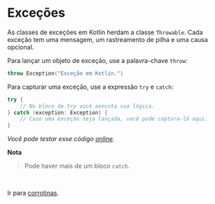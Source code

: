# Exceções

As classes de exceções em Kotlin herdam a classe `Throwable`. Cada exceção tem uma mensagem, um rastreamento de pilha e
uma causa opcional.

Para lançar um objeto de exceção, use a palavra-chave `throw`:

```kotlin
throw Exception("Exceção em Kotlin.")
```

Para capturar uma exceção, use a expressão `try` e `catch`:

```kotlin
try {
    // No bloco de try você executa sua lógica.
} catch (exception: Exception) {
    // Caso uma exceção seja lançada, você pode captura-lá aqui.
}
```

_Você pode testar esse código [online](https://pl.kotl.in/5xBQdFA7k)._

**Nota**
> Pode haver mais de um bloco `catch`.

<br>

Ir para [corrotinas](COROUTINES.md).
